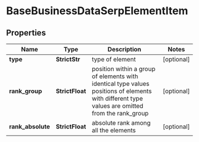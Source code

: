 # BaseBusinessDataSerpElementItem


## Properties

| Name | Type | Description | Notes |
|------------ | ------------- | ------------- | -------------|
**type** | **StrictStr** | type of element |[optional]|
**rank_group** | **StrictFloat** | position within a group of elements with identical type values<br>positions of elements with different type values are omitted from the rank_group |[optional]|
**rank_absolute** | **StrictFloat** | absolute rank among all the elements |[optional]|